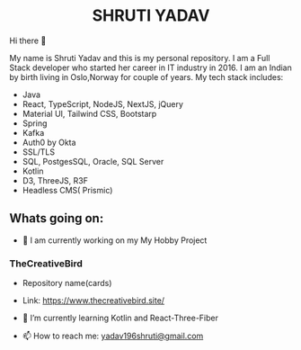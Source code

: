 # <div align="center">SHRUTI YADAV</div>

Hi there  👋

My name is Shruti Yadav and this is my personal repository. I am a Full Stack developer who started her career in IT industry in 2016. I am an Indian by birth living in Oslo,Norway for couple of years.
My tech stack includes:
 - Java
 - React, TypeScript, NodeJS, NextJS, jQuery
 - Material UI, Tailwind CSS, Bootstarp
 - Spring
 - Kafka
 - Auth0 by Okta
 - SSL/TLS
 - SQL, PostgesSQL, Oracle, SQL Server
 - Kotlin
 - D3, ThreeJS, R3F
 - Headless CMS( Prismic)

## Whats going on:

- 🔭 I am currently working on my My Hobby Project 
### TheCreativeBird
- Repository name(cards) 
- Link: https://www.thecreativebird.site/

- 🌱 I’m currently learning Kotlin and React-Three-Fiber

- 📫 How to reach me: yadav196shruti@gmail.com


